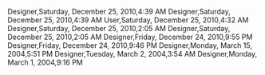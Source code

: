 ﻿Designer,Saturday, December 25, 2010,4:39 AMDesigner,Saturday, December 25, 2010,4:39 AMUser,Saturday, December 25, 2010,4:32 AMDesigner,Saturday, December 25, 2010,2:05 AMDesigner,Saturday, December 25, 2010,2:05 AMDesigner,Friday, December 24, 2010,9:55 PMDesigner,Friday, December 24, 2010,9:46 PMDesigner,Monday, March 15, 2004,5:51 PMDesigner,Tuesday, March 2, 2004,3:54 AMDesigner,Monday, March 1, 2004,9:16 PM
